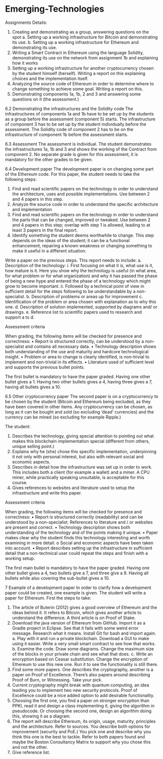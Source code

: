 # Emerging-Technologies
Assignments Details:
1.	Creating and demonstrating as a group, answering questions on the spot
  a.	Setting up a working infrastructure for Bitcoin and demonstrating its use.
  b.	Setting up a working infrastructure for Ethereum and demonstrating its use.
2.	Writing a Smart Contract in Ethereum using the language Solidity, demonstrating its use on the network from assignment 1b and explaining how it works
3.	Setting up a working infrastructure for another cryptocurrency chosen by the student himself (herself). Writing a report on this explaining choices and the implementation itself.
4.	Analyzing the source code of Ethereum in order to determine where to change something to achieve some goal. Writing a report on this.
5.	Demonstrating components 1a, 1b, 2 and 3 and answering some questions on it (the assessment.)

6.2 Demonstrating the infrastructures and the Solidity code
The infrastructures of components 1a and 1b have to be set up by the students as a group before the assessment (component 5) starts. The infrastructure of component 3 has to be set up by the student individually before the assessment. The Solidity code of component 2 has to be on the infrastructure of component 1b before the assessment starts.

6.3 Assessment
The assessment is individual. The student demonstrates the infrastructures 1a, 1b and 3 and shows the working of the Contract from component 2. No separate grade is given for this assessment, it is mandatory for the other grades to be given.

6.4 Development paper
The development paper is on changing some part of the Ethereum code. For this paper, the student needs to take the following steps:
  1.	Find and read scientific papers on the technology in order to understand the architecture, uses and possible implementations. Use between 2 and 4 papers in this step.
  2.	Analyze the source code in order to understand the specific architecture and implementation
  3.	Find and read scientific papers on the technology in order to understand the parts that can be changed, improved or tweaked. Use between 2 and 4 papers in this step; overlap with step 1 is allowed, leading to at least 3 papers in the final report.
  4.	Identify something the student deems worthwhile to change. This step depends on the ideas of the student; it can be a functional enhancement, repairing a known weakness or changing something to make it useful in a different situation.

Write a paper on the previous steps. This report needs to include:
  a.	Description of the technology:
   i.	First focusing on what it is, what use is it, how mature is it. Here you show why the technology is useful (in what area, for what problem or for what organization) and why it has passed the phase of being a new hype and entered the phase of a technology which might grow to become important.
    ii.	Followed by a technical point of view in sufficient detail for the steps following to be understandable by a non-specialist.
   b.	Description of problems or areas up for improvement
  c.	Identification of the problem or area chosen with explanation as to why this one.
  d.	Description of solution implemented, supported by diagrams and/ or drawings.
  e.	Reference list to scientific papers used to research and support a to d.

Assessment criteria

When grading, the following items will be checked for presence and correctness:
•	Report is structured correctly, can be understood by a non-specialist and contains all necessary data.
•	Technology description shows both understanding of the use and maturity and hardcore technological insight.
•	Problem or area to change is clearly identified, is non-trivial to implement and non-trivial in its effects.
•	Literature used of sufficient level and supports the previous bullet points.

The first bullet is mandatory to have the paper graded. Having one other bullet gives a 1. Having two other bullets gives a 4, having three gives a 7, having all bullets gives a 10.


 
6.5 Other cryptocurrency paper
The second paper is on a cryptocurrency to be chosen by the student (Bitcoin and Ethereum being excluded, as they have been covered in other items. Any cryptocurrency can be chosen, as long as it can be bought and sold (so excluding ‘dead’ currencies) and the currency can be mined (so excluding for example Ripple.) 

The student:
1.	Describes the technology, giving special attention to pointing out what makes this blockchain implementation special (different from others, unique selling point.)
2.	Explains why he (she) chose this specific implementation, underpinning it not only with personal interest, but also with relevant social and economic aspects.
3.	Describes in detail how the infrastructure was set up in order to work. This includes both a client (for example a wallet) and a miner. A CPU miner, while practically speaking unsuitable, is acceptable for this course.
4.	Gives references to websites and literature used to setup the infrastructure and write this paper.

Assessment criteria

When grading, the following items will be checked for presence and correctness:
•	Report is structured correctly (readability) and can be understood by a non-specialist. References to literature and / or websites are present and correct.
•	Technology description shows both understanding of the technology and of the points making it unique.
•	Paper makes clear why the student finds this technology interesting and worth examining in more detail. 
o	Social and economic aspects have been taken into account.
•	Report describes setting up the infrastructure in sufficient detail that a non-technical user could repeat the steps and finish with a working setup.

The first main bullet is mandatory to have the paper graded. Having one other bullet gives a 4, two bullets give a 7, and three give a 9. Having all bullets while also covering the sub-bullet gives a 10. 
 
7 Example of a development paper
In order to clarify how a development paper could be created, one example is given. The student will write a paper for Ethereum. First the steps to take:
  1.	The article of Buterin (2012) gives a good overview of Ethereum and the ideas behind it. It refers to Bitcoin, which gives another article to understand the difference. A third article is on Proof of Stake.
  2.	Download the java version of Ethereum from GitHub. Import it as a Gradle project in Eclipse. See that it fails with some weird error message. Research what it means. Install Git for bash and import again.
    a.	Play with it and run a private blockchain. Download a GUI to make using it easier. Write a very small smart contract to see how that works.
    b.	Examine the code. Draw some diagrams. Change the maximum size of the blocks in your private chain and see what that does.
    c.	Write an encryption based on Ceasar substitution. Change the encryption of Ethereum to use this new one. Run it to see the functionality is still there.
  3.	Find some more papers. One describes the cryptography, another is a paper on Proof of Excellence. There’s also papers around describing Proof of Burn, or Witnessing. Take your pick.
  4.	Current cryptography might break with quantum computing, an idea leading you to implement two new security protocols. Proof of Excellence could be a nice added option to add desirable functionality. 
  5.	Choosing the first one, you find a paper on stronger encryption than PPKI, read it and design a class implementing it, giving the algorithm in pseudocode. Or choosing the second one, design an algorithm doing this, showing it as a diagram.
  6.	The report will describe Ethereum, its origin, usage, maturity, principles and the architecture. Refer to sources. You describe both options for improvement (security and PoE.) You pick one and describe why you think this one is the best to tackle. Refer to both papers found and maybe the Boston Consultancy Matrix to support why you chose this and not the other.
  7.	Give reference list.
